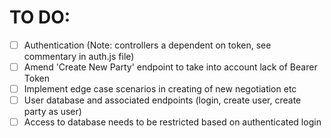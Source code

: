 # TO DO:

- [ ] Authentication (Note: controllers a dependent on token, see commentary in auth.js file)
- [ ] Amend 'Create New Party' endpoint to take into account lack of Bearer Token
- [ ] Implement edge case scenarios in creating of new negotiation etc
- [ ] User database and associated endpoints (login, create user, create party as user)
- [ ] Access to database needs to be restricted based on authenticated login
